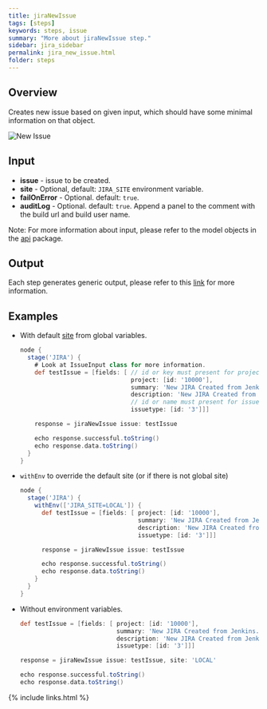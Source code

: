```yaml
---
title: jiraNewIssue
tags: [steps]
keywords: steps, issue
summary: "More about jiraNewIssue step."
sidebar: jira_sidebar
permalink: jira_new_issue.html
folder: steps
---
```


## Overview

Creates new issue based on given input, which should have some minimal information on that object.

![New Issue](https://raw.githubusercontent.com/ThoughtsLive/jira-steps/master/docs/images/jira_new_issue.png)

## Input

* **issue** - issue to be created.
* **site** - Optional, default: `JIRA_SITE` environment variable.
* **failOnError** - Optional. default: `true`.
* **auditLog** - Optional. default: `true`. Append a panel to the comment with the build url and build user name.

Note: For more information about input, please refer to the model objects in the [api](https://github.com/jenkinsci/jira-steps-plugin/tree/master/src/main/java/org/thoughtslive/jenkins/plugins/jira/api) package.

## Output

Each step generates generic output, please refer to this [link](config.html#common-response--error-handling) for more information.

## Examples

* With default [site](config#environment-variables) from global variables.

  ```groovy
  node {
    stage('JIRA') {
      # Look at IssueInput class for more information.
      def testIssue = [fields: [ // id or key must present for project.
                                 project: [id: '10000'],
                                 summary: 'New JIRA Created from Jenkins.',
                                 description: 'New JIRA Created from Jenkins.',
                                 // id or name must present for issueType.
                                 issuetype: [id: '3']]]

      response = jiraNewIssue issue: testIssue

      echo response.successful.toString()
      echo response.data.toString()
    }
  }
  ```
* `withEnv` to override the default site (or if there is not global site)

  ```groovy
  node {
    stage('JIRA') {
      withEnv(['JIRA_SITE=LOCAL']) {
        def testIssue = [fields: [ project: [id: '10000'],
                                   summary: 'New JIRA Created from Jenkins.',
                                   description: 'New JIRA Created from Jenkins.',
                                   issuetype: [id: '3']]]

        response = jiraNewIssue issue: testIssue

        echo response.successful.toString()
        echo response.data.toString()
      }
    }
  }
  ```
* Without environment variables.

  ```groovy
  def testIssue = [fields: [ project: [id: '10000'],
                             summary: 'New JIRA Created from Jenkins.',
                             description: 'New JIRA Created from Jenkins.',
                             issuetype: [id: '3']]]

  response = jiraNewIssue issue: testIssue, site: 'LOCAL'

  echo response.successful.toString()
  echo response.data.toString()
  ```

{% include links.html %}
